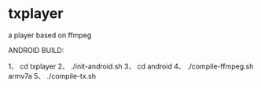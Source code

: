 txplayer
========

a player based on ffmpeg


ANDROID BUILD:

1、 cd txplayer
2、 ./init-android.sh
3、 cd android
4、 ./compile-ffmpeg.sh armv7a
5、 ./compile-tx.sh

